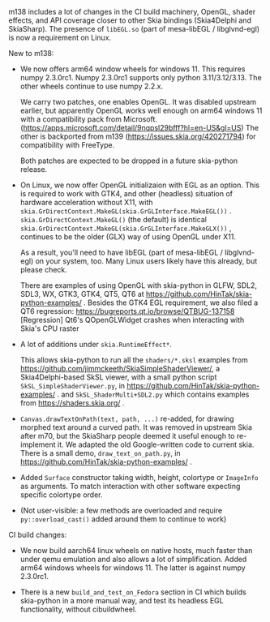 m138 includes a lot of changes in the CI build machinery, OpenGL,
shader effects, and API coverage closer to other Skia bindings
(Skia4Delphi and SkiaSharp). The presence of `libEGL.so` (part of
mesa-libEGL / libglvnd-egl) is now a requirement on Linux.

New to m138:

- We now offers arm64 window wheels for windows 11. This requires
  numpy 2.3.0rc1. Numpy 2.3.0rc1 supports only python 3.11/3.12/3.13.
  The other wheels continue to use numpy 2.2.x.

  We carry two patches, one enables OpenGL. It was disabled upstream earlier,
  but apparently OpenGL works well enough on arm64 windows 11 with a
  compatibility pack from Microsoft.
  (https://apps.microsoft.com/detail/9nqpsl29bfff?hl=en-US&gl=US)
  The other is backported from m139
  (https://issues.skia.org/420271794) for compatibility with FreeType.

  Both patches are expected to be dropped in a future skia-python release.

- On Linux, we now offer OpenGL initializaion with EGL as an option.
  This is required to work with GTK4, and other (headless) situation
  of hardware acceleration without X11, with
  `skia.GrDirectContext.MakeGL(skia.GrGLInterface.MakeEGL())` .
  `skia.GrDirectContext.MakeGL()` (the default) is identical
  `skia.GrDirectContext.MakeGL(skia.GrGLInterface.MakeGLX())` ,
  continues to be the older (GLX) way of using OpenGL under X11.

  As a result, you'll need to have libEGL (part of mesa-libEGL / libglvnd-egl)
  on your system, too. Many Linux users likely have this already,
  but please check.

  There are examples of using OpenGL with skia-python in
  GLFW, SDL2, SDL3, WX, GTK3, GTK4, QT5, QT6 at
  https://github.com/HinTak/skia-python-examples/ . Besides the GTK4
  EGL requirement, we also filed a QT6 regression:
  https://bugreports.qt.io/browse/QTBUG-137158
  [Regression] Qt6's QOpenGLWidget crashes when interacting with Skia's CPU raster

- A lot of additions under `skia.RuntimeEffect*`. 

  This allows skia-python to run all the `shaders/*.sksl`
  examples from
  https://github.com/jimmckeeth/SkiaSimpleShaderViewer/,
  a Skia4Delphi-based SkSL viewer,
  with a small python script `SkSL_SimpleShaderViewer.py`,
  in https://github.com/HinTak/skia-python-examples/ .
  and `SkSL_ShaderMulti+SDL2.py` which contains examples
  from https://shaders.skia.org/ .

- `Canvas.drawTextOnPath(text, path, ...)` re-added, for
  drawing morphed text around a curved path. It was removed
  in upstream Skia after m70, but the SkiaSharp people deemed it
  useful enough to re-implement it. We adapted the old
  Google-written code to current skia.
  There is a small demo, `draw_text_on_path.py`, in
  https://github.com/HinTak/skia-python-examples/ .

- Added `Surface` constructor taking width, height, colortype
  or `ImageInfo` as arguments. To match interaction with other
  software expecting specific colortype order.

- (Not user-visible: a few methods are overloaded and require
   `py::overload_cast()` added around them to continue to work)

CI build changes:

- We now build aarch64 linux wheels on native hosts, much faster
  than under qemu emulation and also allows a lot of simplification.
  Added arm64 windows wheels for windows 11. The latter is against
  numpy 2.3.0rc1.

- There is a new `build_and_test_on_Fedora` section in CI which builds
  skia-python in a more manual way, and test its headless EGL
  functionality, without cibuildwheel.

